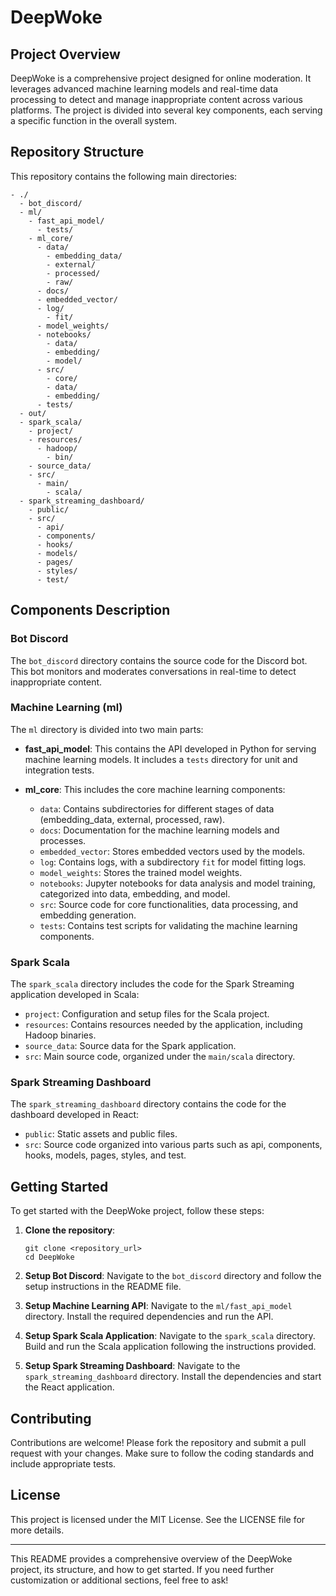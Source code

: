 # DeepWoke

## Project Overview

DeepWoke is a comprehensive project designed for online moderation. It leverages advanced machine learning models and real-time data processing to detect and manage inappropriate content across various platforms. The project is divided into several key components, each serving a specific function in the overall system.

## Repository Structure

This repository contains the following main directories:

```
- ./
  - bot_discord/
  - ml/
    - fast_api_model/
      - tests/
    - ml_core/
      - data/
        - embedding_data/
        - external/
        - processed/
        - raw/
      - docs/
      - embedded_vector/
      - log/
        - fit/
      - model_weights/
      - notebooks/
        - data/
        - embedding/
        - model/
      - src/
        - core/
        - data/
        - embedding/
      - tests/
  - out/
  - spark_scala/
    - project/
    - resources/
      - hadoop/
        - bin/
    - source_data/
    - src/
      - main/
        - scala/
  - spark_streaming_dashboard/
    - public/
    - src/
      - api/
      - components/
      - hooks/
      - models/
      - pages/
      - styles/
      - test/
```

## Components Description

### Bot Discord
The `bot_discord` directory contains the source code for the Discord bot. This bot monitors and moderates conversations in real-time to detect inappropriate content.

### Machine Learning (ml)
The `ml` directory is divided into two main parts:

- **fast_api_model**: This contains the API developed in Python for serving machine learning models. It includes a `tests` directory for unit and integration tests.
  
- **ml_core**: This includes the core machine learning components:
  - `data`: Contains subdirectories for different stages of data (embedding_data, external, processed, raw).
  - `docs`: Documentation for the machine learning models and processes.
  - `embedded_vector`: Stores embedded vectors used by the models.
  - `log`: Contains logs, with a subdirectory `fit` for model fitting logs.
  - `model_weights`: Stores the trained model weights.
  - `notebooks`: Jupyter notebooks for data analysis and model training, categorized into data, embedding, and model.
  - `src`: Source code for core functionalities, data processing, and embedding generation.
  - `tests`: Contains test scripts for validating the machine learning components.

### Spark Scala
The `spark_scala` directory includes the code for the Spark Streaming application developed in Scala:
- `project`: Configuration and setup files for the Scala project.
- `resources`: Contains resources needed by the application, including Hadoop binaries.
- `source_data`: Source data for the Spark application.
- `src`: Main source code, organized under the `main/scala` directory.

### Spark Streaming Dashboard
The `spark_streaming_dashboard` directory contains the code for the dashboard developed in React:
- `public`: Static assets and public files.
- `src`: Source code organized into various parts such as api, components, hooks, models, pages, styles, and test.

## Getting Started

To get started with the DeepWoke project, follow these steps:

1. **Clone the repository**:
   ```
   git clone <repository_url>
   cd DeepWoke
   ```

2. **Setup Bot Discord**:
   Navigate to the `bot_discord` directory and follow the setup instructions in the README file.

3. **Setup Machine Learning API**:
   Navigate to the `ml/fast_api_model` directory. Install the required dependencies and run the API.

4. **Setup Spark Scala Application**:
   Navigate to the `spark_scala` directory. Build and run the Scala application following the instructions provided.

5. **Setup Spark Streaming Dashboard**:
   Navigate to the `spark_streaming_dashboard` directory. Install the dependencies and start the React application.

## Contributing

Contributions are welcome! Please fork the repository and submit a pull request with your changes. Make sure to follow the coding standards and include appropriate tests.

## License

This project is licensed under the MIT License. See the LICENSE file for more details.

---

This README provides a comprehensive overview of the DeepWoke project, its structure, and how to get started. If you need further customization or additional sections, feel free to ask!